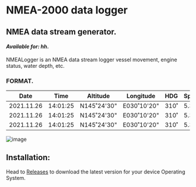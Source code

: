 # NMEA-2000 data logger

## NMEA data stream generator.

#### _Available for: hh_.

NMEALogger is an NMEA data stream logger vessel movement, engine status, water depth, etc.

### FORMAT.

Date | Time | Altitude | Longitude | HDG | Speed | SOG | COG | TWS | TWA | Jib | Spi | Reef
---------- | -------- | ----------- | ----------- | --- | ----- | ----- | ---- | ------ | ---- | ---- | ---- | ----
2021.11.26 | 14:01:25 | N145˚24'30" | E030˚10'20" | 310˚| 5.3kn | 4.2kn | 305˚ | 12.1kn | 182˚ | -    |  A2  |  1  
2021.11.26 | 14:01:25 | N145˚24'30" | E030˚10'20" | 310˚| 5.3kn | 4.2kn | 305˚ | 12.1kn | 182˚ | -    |  A2  |  1  
2021.11.26 | 14:01:25 | N145˚24'30" | E030˚10'20" | 310˚| 5.3kn | 4.2kn | 305˚ | 12.1kn | 182˚ | -    |  A2  |  1  


![image](https://user-images.githubusercontent.com/38519157/75314330-55c95380-58af-11ea-887c-392dcccbea3a.png)


Installation:
-------------


Head to [Releases](https://github.com/panaaj/nmeasimulator/releases) to download the latest version for
your device Operating System.

